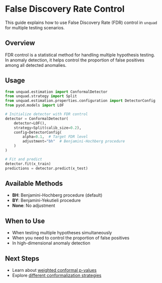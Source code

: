 # False Discovery Rate Control

This guide explains how to use False Discovery Rate (FDR) control in `unquad` for multiple testing scenarios.

## Overview

FDR control is a statistical method for handling multiple hypothesis testing. In anomaly detection, it helps control the proportion of false positives among all detected anomalies.

## Usage

```python
from unquad.estimation import ConformalDetector
from unquad.strategy import Split
from unquad.estimation.properties.configuration import DetectorConfig
from pyod.models import LOF

# Initialize detector with FDR control
detector = ConformalDetector(
    detector=LOF(),
    strategy=Split(calib_size=0.2),
    config=DetectorConfig(
        alpha=0.1,  # Target FDR level
        adjustment="bh"  # Benjamini-Hochberg procedure
    )
)

# Fit and predict
detector.fit(x_train)
predictions = detector.predict(x_test)
```

## Available Methods

- **BH**: Benjamini-Hochberg procedure (default)
- **BY**: Benjamini-Yekutieli procedure
- **None**: No adjustment

## When to Use

- When testing multiple hypotheses simultaneously
- When you need to control the proportion of false positives
- In high-dimensional anomaly detection

## Next Steps

- Learn about [weighted conformal p-values](weighted_conformal.md)
- Explore [different conformalization strategies](conformalization_strategies.md) 